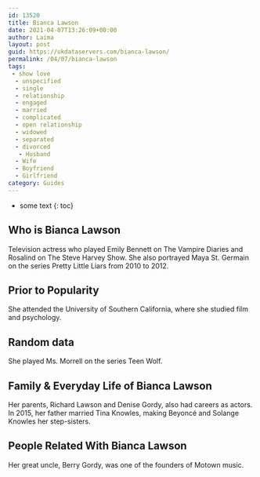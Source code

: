 ```yaml
---
id: 13520
title: Bianca Lawson
date: 2021-04-07T13:26:09+00:00
author: Laima
layout: post
guid: https://ukdataservers.com/bianca-lawson/
permalink: /04/07/bianca-lawson
tags:
 - show love
  - unspecified
  - single
  - relationship
  - engaged
  - married
  - complicated
  - open relationship
  - widowed
  - separated
  - divorced
   - Husband
  - Wife
  - Boyfriend
  - Girlfriend
category: Guides
---
```


* some text
{: toc}


## Who is Bianca Lawson
                  
                  
                  
Television actress who played Emily Bennett on The Vampire Diaries and Rosalind on The Steve Harvey Show. She also portrayed Maya St. Germain on the series Pretty Little Liars from 2010 to 2012. 
                  
              
            
              
            
                
                
                
## Prior to Popularity
                  
                  
                  
She attended the University of Southern California, where she studied film and psychology.  
                  
              
            
              
            
                
                
                
## Random data
                  
                  
                  
She played Ms. Morrell on the series Teen Wolf. 
                  
              
            
              
            
                
                
                
## Family & Everyday Life of Bianca Lawson
                  
                  
                  
Her parents, Richard Lawson and Denise Gordy, also had careers as actors. In 2015, her father married Tina Knowles, making Beyoncé and Solange Knowles her step-sisters. 
                  
              
            
              
            
                
                
                
## People Related With Bianca Lawson
                  
                  
                  
Her great uncle, Berry Gordy, was one of the founders of Motown music. 
                  
              
            
              
            
                
              
            
              
              
            
            
              
            
          
          
          